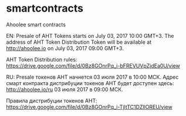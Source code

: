 # smartcontracts
Ahoolee smart contracts

EN:
Presale of AHT Tokens starts on July 03, 2017 10:00 GMT+3.
The address of AHT Token Distribution Token will be available at http://ahoolee.io on July 03, 2017 09:00 GMT+3.

AHT Token Distribution rules: https://drive.google.com/file/d/0Bz8GOnrPq_i-bFREVUVpZjdEa0U/view

RU:
Presale токенов AHT начнется 03 июля 2017 в 10:00 МСК.
Адрес смарт контракта дистрибуции токенов AHT будет доступен здесь: http://ahoolee.io/ru 03 июля 2017 в 09:00 МСК.

Правила дистрибуции токенов AHT: https://drive.google.com/file/d/0Bz8GOnrPq_i-TjltTC1DZllOREU/view

